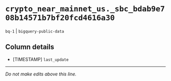 # `crypto_near_mainnet_us._sbc_bdab9e708b14571b7bf20fcd4616a30`
`bq-1` | `bigquery-public-data`

## Column details
* [TIMESTAMP] `last_update`

-------------------------------------------------------------------------------
*Do not make edits above this line.*
